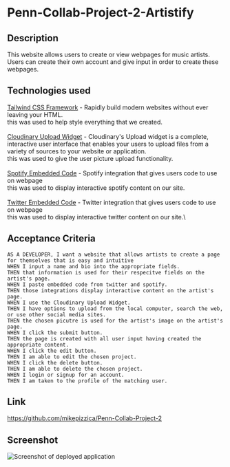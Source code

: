 # Penn-Collab-Project-2-Artistify
## Description
This website allows users to create or view webpages for music artists. Users can create their own account and give input in order to create these webpages.

## Technologies used
[Tailwind CSS Framework](https://tailwindcss.com/) - Rapidly build modern websites without ever leaving your HTML.\
this was used to help style everything that we created.\
\
[Cloudinary Upload Widget](https://cloudinary.com/documentation/upload_widget) - Cloudinary's Upload widget is a complete, interactive user interface that enables your users to upload files from a variety of sources to your website or application.\
this was used to give the user picture upload functionality.\
\
[Spotify Embedded Code](https://developer.spotify.com/documentation/widgets/generate/embed/) - Spotify integration that gives users code to use on webpage\
this was used to display interactive spotify content on our site.\
\
[Twitter Embedded Code](https://developer.spotify.com/documentation/widgets/generate/embed/) - Twitter integration that gives users code to use on webpage\
this was used to display interactive twitter content on our site.\

## Acceptance Criteria
```
AS A DEVELOPER, I want a website that allows artists to create a page for themselves that is easy and intuitive
WHEN I input a name and bio into the appropriate fields.
THEN that information is used for their respecitve fields on the artist's page.
WHEN I paste embedded code from twitter and spotify.
THEN those integrations display interactive content on the artist's page.
WHEN I use the Cloudinary Upload Widget.
THEN I have options to upload from the local computer, search the web, or use other social media sites.
THEN the chosen picutre is used for the artist's image on the artist's page.
WHEN I click the submit button.
THEN the page is created with all user input having created the appropriate content.
WHEN I click the edit button.
THEN I am able to edit the chosen project.
WHEN I click the delete button.
THEN I am able to delete the chosen project.
WHEN I login or signup for an account.
THEN I am taken to the profile of the matching user.
```

## Link
https://github.com/mikepizzica/Penn-Collab-Project-2

## Screenshot
![Screenshot of deployed application](./assets/images/screenshot.png)